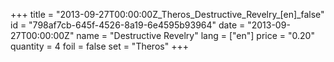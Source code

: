 +++
title = "2013-09-27T00:00:00Z_Theros_Destructive_Revelry_[en]_false"
id = "798af7cb-645f-4526-8a19-6e4595b93964"
date = "2013-09-27T00:00:00Z"
name = "Destructive Revelry"
lang = ["en"]
price = "0.20"
quantity = 4
foil = false
set = "Theros"
+++
